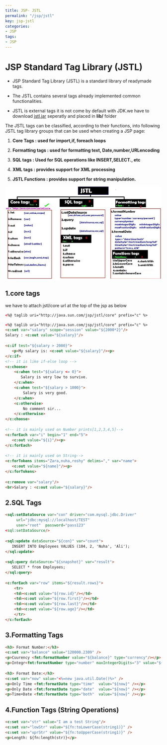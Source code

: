 ```yaml
---
title: JSP- JSTL
permalink: "/jsp/jstl"
key: jsp-jstl
categories:
- JSP
tags:
- JSP
---
```


JSP Standard Tag Library (JSTL)
==================================

-   JSP Standard Tag Library (JSTL) is a standard library of readymade tags.

-   The JSTL contains several tags already implemented common functionalities.

-   JSTL is external tags it is not come by default with JDK.we have to download
    [jstl.jar](https://mvnrepository.com/artifact/javax.servlet/jstl/1.2)
    seperatly and placed in **lib/** folder

The JSTL tags can be classified, according to their functions, into following
JSTL tag library groups that can be used when creating a JSP page:

1.  **Core Tags :  used for import,if, foreach loops**

2.  **Formatting tags :  used for formatting text, Date,number,URLencoding**

3.  **SQL tags : Used for SQL operations like INSERT,SELECT., etc**

4.  **XML tags : provides support for XML processing**

5.  **JSTL Functions : provides support for string manipulation.**

![D:\\Books\\JSP\\PICS\\18 JSTL - Copy.jpg](media/e02b2e0857158d56ab56b41045a1bd87.jpg)



## 1.core tags
we have to attach jstl/core url at the top of the jsp as below

```html
<%@ taglib uri="http://java.sun.com/jsp/jstl/core" prefix="c" %>
```


```html
<%@ taglib uri="http://java.sun.com/jsp/jstl/core" prefix="c" %>
<c:set var="salary" scope="session" value="${2000*2}"/>
Salary : <c:out value="${salary}"/>

<c:if test="${salary > 2000}">
   <p>My salary is: <c:out value="${salary}"/><p>
</c:if>
<!-- it is like if-else loop -->
<c:choose>
    <c:when test="${salary <= 0}">
       Salary is very low to survive.
    </c:when>
    <c:when test="${salary > 1000}">
        Salary is very good.
    </c:when>
    <c:otherwise>
        No comment sir...
    </c:otherwise>
</c:choose>

<!-- it is mainly used on Number prints[1,2,3,4,5]-->
<c:forEach var="i" begin="1" end="5">
   <c:out value="${i}"/><p>
</c:forEach>

<!-- it is mainly used on String-->
<c:forTokens items="Zara,nuha,roshy" delims="," var="name">
   <c:out value="${name}"/><p>
</c:forTokens>

<c:remove var="salary"/>
<br>Salary : <c:out value="${salary}"/>
```

## 2.SQL Tags
```html
<sql:setDataSource var="con" driver="com.mysql.jdbc.Driver"
     url="jdbc:mysql://localhost/TEST"
     user="root"  password="pass123"
<sql:setDataSource/>

<sql:update dataSource="${con}" var="count">
   INSERT INTO Employees VALUES (104, 2, 'Nuha', 'Ali');
</sql:update>

<sql:query dataSource="${snapshot}" var="result">
   SELECT * from Employees;
</sql:query>

<c:forEach var="row" items="${result.rows}">
	<tr>
	<td><c:out value="${row.id}"/></td>
	<td><c:out value="${row.first}"/></td>
	<td><c:out value="${row.last}"/></td>
	<td><c:out value="${row.age}"/></td>
	</tr>
</c:forEach>
```



## 3.Formatting Tags
```html
<h3> Format Number:</h3>
<c:set var="balance" value="120000.2309" />
<p>Cuurency <fmt:formatNumber value="${balance}" type="currency"/></p>
<p>Integr<fmt:formatNumber type="number" maxIntegerDigits="3" value="${balance}" />

<h3> Format Date:</h3>
<c:set var="now" value="<%=new java.util.Date()%>" />
<p>Only Time <fmt:formatDate type="time"  value="${now}" /></p>
<p>Only Date <fmt:formatDate type="date"  value="${now}" /></p>
<p>Time+Date <fmt:formatDate type="both"  value="${now}" /></p>
```




## 4.Function Tags (String Operations)
```html
<c:set var="str" value="I am a test String"/>
<c:set var="lowStr" value="${fn:toLowerCase(string1)}" />
<c:set var="uprStr" value="${fn:toUpperCase(string1)}" />
<p>Length: ${fn:length(str)}</p>
```
